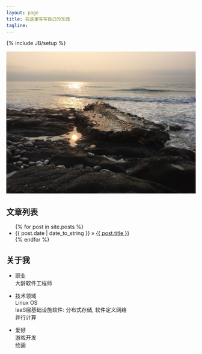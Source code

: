 ```yaml
---
layout: page
title: 在这里写写自己的东西
tagline: 
---
```

{% include JB/setup %}

![index_banner](/assets/img/index_banner.jpg)

    
## 文章列表

<ul class="posts">
  {% for post in site.posts %}
    <li><span>{{ post.date | date_to_string }}</span> &raquo; <a href="{{ BASE_PATH }}{{ post.url }}">{{ post.title }}</a></li>
  {% endfor %}
</ul>

## 关于我

* 职业  
大龄软件工程师  

* 技术领域  
Linux OS  
IaaS层基础设施软件: 分布式存储, 软件定义网络  
并行计算

* 爱好  
游戏开发  
绘画
